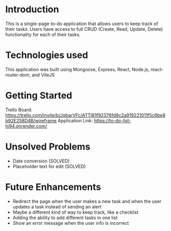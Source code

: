 # Introduction

This is a single-page to-do application that allows users to keep track of their tasks. Users have access to full CRUD (Create, Read, Update, Delete) functionality for each of their tasks.

# Technologies used

This application was built using Mongoose, Express, React, Node.js, react-router-dom, and ViteJS

# Getting Started

Trello Board: https://trello.com/invite/b/JqbarVFc/ATTI81f92376fd9c2a919221011f5c6be8b92E258D4B/wireframe
Application Link: https://to-do-list-hi94.onrender.com/

# Unsolved Problems
- Date conversion (SOLVED)
- Placeholder text for edit (SOLVED)
# Future Enhancements

- Redirect the page when the user makes a new task and when the user updates a task instead of sending an alert
- Maybe a different kind of way to keep track, like a checklist 
- Adding the ability to add different tasks in one list
- Show an error message when the user info is incorrect


